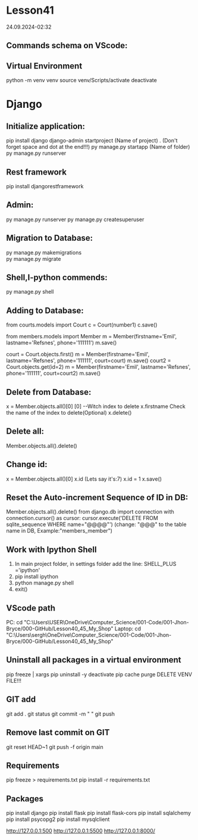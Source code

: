 # Lesson41

24.09.2024-02:32

## Commands schema on VScode:



## Virtual Environment
python -m venv venv
source venv/Scripts/activate
deactivate

# Django
## Initialize application:
pip install django
django-admin startproject (Name of project)  .  (Don't forget space and dot at the end!!!)
py manage.py startapp (Name of folder)
py manage.py runserver

## Rest framework
pip install djangorestframework

## Admin:
py manage.py runserver
py manage.py createsuperuser

## Migration to Database:
py manage.py makemigrations  
py manage.py migrate

## Shell,I-python commends:
py manage.py shell

## Adding to Database:
from courts.models import Court
c = Court(number1)
c.save()

from members.models import Member
m = Member(firstname='Emil', lastname='Refsnes', phone='111111')
m.save()

court = Court.objects.first()
m = Member(firstname='Emil', lastname='Refsnes', phone='111111', court=court)
m.save()
court2 = Court.objects.get(id=2)
m = Member(firstname='Emil', lastname='Refsnes', phone='111111', court=court2)
m.save()

## Delete from Database:
x = Member.objects.all()[0]       [0] --Witch index to delete
x.firstname                       Check the name of the index to delete(Optional)
x.delete()

## Delete all:
Member.objects.all().delete()

## Change id:
x = Member.objects.all()[0]
x.id                         (Lets say it's:7)
x.id = 1 
x.save()

## Reset the Auto-increment Sequence of ID in DB:
Member.objects.all().delete()
from django.db import connection
with connection.cursor() as cursor:
    cursor.execute('DELETE FROM sqlite_sequence WHERE name="@@@@"')     (change: "@@@" to the table name in DB, Example:"members_member") 

## Work with Ipython Shell
1. In main project folder, in settings folder add the line: SHELL_PLUS ='ipython'
2. pip install ipython
3. python manage.py shell
4. exit()

## VScode path
PC:
cd "C:\Users\USER\OneDrive\Computer_Science/001-Code/001-Jhon-Bryce/000-GitHub/Lesson40_45_My_Shop"
Laptop:
cd "C:\Users\sergh\OneDrive\Computer_Science/001-Code/001-Jhon-Bryce/000-GitHub/Lesson40_45_My_Shop"

## Uninstall all packages in a virtual environment
pip freeze | xargs pip uninstall -y
deactivate
pip cache purge
DELETE VENV FILE!!!

## GIT add
git add . 
git status 
git commit -m " " 
git push

## Remove last commit on GIT
git reset HEAD~1
git push -f origin main

## Requirements
pip freeze > requirements.txt 
pip install -r requirements.txt

## Packages
pip install django
pip install flask
pip install flask-cors
pip install sqlalchemy 
pip install psycopg2
pip install mysqlclient

http://127.0.0.1:500
http://127.0.0.1:5500
http://127.0.0.1:8000/